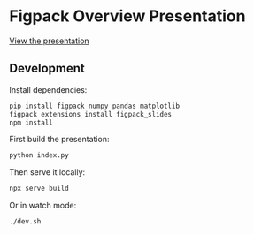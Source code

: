 # Figpack Overview Presentation

[View the presentation](https://magland.github.io/figpack-overview-presentation/?slide=1)

## Development

Install dependencies:

```bash
pip install figpack numpy pandas matplotlib
figpack extensions install figpack_slides
npm install
```

First build the presentation:

```bash
python index.py
```

Then serve it locally:

```bash
npx serve build
```

Or in watch mode:

```bash
./dev.sh
```
